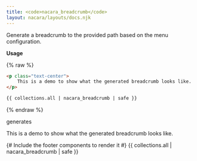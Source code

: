 ```yaml
---
title: <code>nacara_breadcrumb</code>
layout: nacara/layouts/docs.njk
---
```


Generate a breadcrumb to the provided path based on the menu configuration.

**Usage**

{% raw %}

```html
<p class="text-center">
    This is a demo to show what the generated breadcrumb looks like.
</p>

{{ collections.all | nacara_breadcrumb | safe }}
```

{% endraw %}

generates

<div class="nunjuck-preview">
    <p class="text-center">
        This is a demo to show what the generated breadcrumb looks like.
    </p>
    {# Include the footer components to render it #}
    {{ collections.all | nacara_breadcrumb | safe }}
</div>
